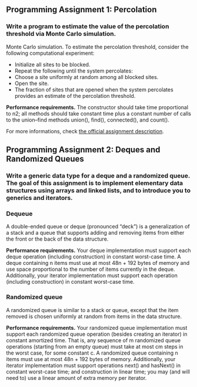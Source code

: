 ## Programming Assignment 1: Percolation

### Write a program to estimate the value of the percolation threshold via Monte Carlo simulation.

Monte Carlo simulation. To estimate the percolation threshold, consider the following computational experiment:

* Initialize all sites to be blocked.
* Repeat the following until the system percolates:
* Choose a site uniformly at random among all blocked sites.
* Open the site.
* The fraction of sites that are opened when the system percolates provides an estimate of the percolation threshold.

__Performance requirements.__
The constructor should take time proportional to n2; all methods should take constant time plus a constant number of calls to the union–find methods union(), find(), connected(), and count().

For more informations, check [the official assignment
description][1].

## Programming Assignment 2: Deques and Randomized Queues

### Write a generic data type for a deque and a randomized queue. The goal of this assignment is to implement elementary data structures using arrays and linked lists, and to introduce you to generics and iterators.

### Dequeue
A double-ended queue or deque (pronounced “deck”) is a generalization of a stack and a queue that supports adding and removing items from either the front or the back of the data structure. 

__Performance requirements.__  Your deque implementation must support each deque operation (including construction) in constant worst-case time. A deque containing n items must use at most 48n + 192 bytes of memory and use space proportional to the number of items currently in the deque. Additionally, your iterator implementation must support each operation (including construction) in constant worst-case time.


### Randomized queue
A randomized queue is similar to a stack or queue, except that the item removed is chosen uniformly at random from items in the data structure.

__Performance requirements.__  Your randomized queue implementation must support each randomized queue operation (besides creating an iterator) in constant amortized time. That is, any sequence of m randomized queue operations (starting from an empty queue) must take at most cm steps in the worst case, for some constant c. A randomized queue containing n items must use at most 48n + 192 bytes of memory. Additionally, your iterator implementation must support operations next() and hasNext() in constant worst-case time; and construction in linear time; you may (and will need to) use a linear amount of extra memory per iterator.

[1]: http://coursera.cs.princeton.edu/algs4/assignments/percolation.html
